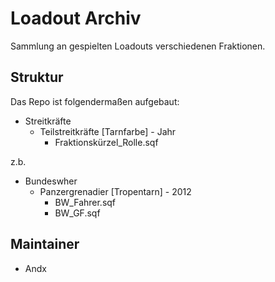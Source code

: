 # Loadout Archiv

Sammlung an gespielten Loadouts verschiedenen Fraktionen.

## Struktur

Das Repo ist folgendermaßen aufgebaut:

- Streitkräfte
  - Teilstreitkräfte [Tarnfarbe] - Jahr
    - Fraktionskürzel_Rolle.sqf

z.b.

- Bundeswher
  - Panzergrenadier [Tropentarn] - 2012
    - BW_Fahrer.sqf
    - BW_GF.sqf

## Maintainer

- Andx
